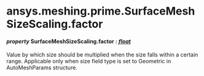<a id="ansys-meshing-prime-surfacemeshsizescaling-factor"></a>

# ansys.meshing.prime.SurfaceMeshSizeScaling.factor

<a id="ansys.meshing.prime.SurfaceMeshSizeScaling.factor"></a>

#### *property* SurfaceMeshSizeScaling.factor *: [float](https://docs.python.org/3.11/library/functions.html#float)*

Value by which size should be multiplied when the size falls within a certain range. Applicable only when size field type is set to Geometric in AutoMeshParams structure.

<!-- !! processed by numpydoc !! -->

